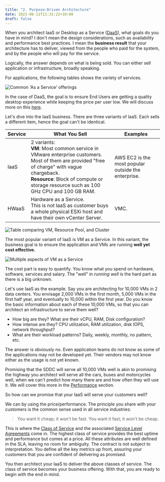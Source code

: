 ```yaml
---
title: "2. Purpose-Driven Architecture"
date: 2021-06-11T11:31:22+10:00
draft: false
---
```


When you architect IaaS or Desktop as a Service ([DaaS](https://www.vmware.com/topics/glossary/content/desktop-as-a-service)), what goals do you have in mind? I don't mean the design considerations, such as availability and performance best practices. I mean the **business result** that your architecture has to deliver, viewed from the people who paid for the system, and by the people who will pay for the service.

Logically, the answer depends on what is being sold. You can either sell application or infrastructure, broadly speaking.

For applications, the following tables shows the variety of services.

![Common 'As a Service' offerings](1.1.2-fig-1.png?width=60pc&classes=shadow,border)

In the case of DaaS, the goal is to ensure End Users are getting a quality desktop experience while keeping the price per user low. We will discuss more on this [here](/miscellaneous/chapter-8-vdi-daas/).

Let's dive into the IaaS business. There are three variants of IaaS. Each sells a different item, hence the goal can't be identical.

| Service | What You Sell | Examples |
| --- | --- | --- |
| IaaS | 2 variants:<br />**VM**: Most common service in VMware enterprise customers. Most of them are provided "free of charge" with vague chargeback.<br />**Resource**: Block of compute or storage resource such as 100 GHz CPU and 100 GB RAM.| AWS EC2 is the most popular outside the enterprise.|
| HWaaS | Hardware as a Service.<br />This is not IaaS as customer buys a whole physical ESXi host and have their own vCenter Server.| VMC.|

<!-- ![IaaS and HWaaS comparison table](1.1.2-fig-2.png?width=60pc&classes=shadow,border) -->

![Table comparing VM, Resource Pool, and Cluster](1.1.2-fig-3.png?classes=shadow,border)

The most popular variant of IaaS is VM as a Service. In this variant, the business goal is to ensure the application and VMs are running **well yet cost effective.**

![Multiple aspects of VM as a Service](1.1.2-fig-4.png?width=50pc&classes=shadow,border)

The cost part is easy to quantify. You know what you spend on hardware, software, services and salary. The "well" in _running well_ is the hard part as there is a big unknown.

Let's use IaaS as the example. Say you are architecting for 10,000 VMs in 2 data centers. You envisage 2,000 VMs in the first month, 5,000 VMs in the first half year, and eventually to 10,000 within the first year. Do you know the basic information about each of these 10,000 VMs, so that you can architect an infrastructure to serve them well?

- How big are they? What are their vCPU, RAM, Disk configuration?
- How intense are they? CPU utilization, RAM utilization, disk IOPS, network throughput?
- What are their workload patterns? Daily, weekly, monthly, no pattern, etc.

The answer is obviously no. Even application teams do not know as some of the applications may not be developed yet. Their vendors may not know either as the usage is not yet known.

Promising that the SDDC will serve all 10,000 VMs well is akin to promising the highway you architect will serve all the cars, buses and motorcycles well, when we can't predict how many there are and how often they will use it. We will cover this more in the [Performance](/operations-management/chapter-2-performance-management/) section.

So how can we promise that your IaaS will serve your customers well?

We can by using the price/performance. The principle you share with your customers is the common sense used in all service industries:

> You want it cheap; it won't be fast. You want it fast; it won't be cheap.

This is where the [Class of Service](/operations-management/chapter-1-overview/1.1.7-service-level-agreement/#class-of-service) and the associated [Service Level Agreements](/operations-management/chapter-1-overview/1.1.7-service-level-agreement) come in. The highest class of service provides the best uptime and performance but comes at a price. All these attributes are well defined in the SLA, leaving no room for ambiguity. The contract is not subject to interpretation. You define all the key metrics up front, assuring your customers that you are confident of delivering as promised.

You then architect your IaaS to deliver the above classes of service. The class of service becomes your business offering. With that, you are ready to begin with the end in mind.